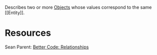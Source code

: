 Describes two or more [Objects](Object.md) whose values correspond to the same [[Entity]].

# Resources

Sean Parent: [Better Code: Relationships](https://www.youtube.com/watch?v=ejF6qqohp3M)